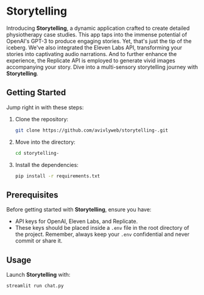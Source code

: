 # Storytelling

Introducing **Storytelling**, a dynamic application crafted to create detailed physiotherapy case studies. This app taps into the immense potential of OpenAI's GPT-3 to produce engaging stories. Yet, that's just the tip of the iceberg. We've also integrated the Eleven Labs API, transforming your stories into captivating audio narrations. And to further enhance the experience, the Replicate API is employed to generate vivid images accompanying your story. Dive into a multi-sensory storytelling journey with **Storytelling**.

## Getting Started

Jump right in with these steps:

1. Clone the repository:
    ```bash
    git clone https://github.com/avivlyweb/storytelling-.git
    ```

2. Move into the directory:
    ```bash
    cd storytelling-
    ```

3. Install the dependencies:
    ```bash
    pip install -r requirements.txt
    ```

## Prerequisites

Before getting started with **Storytelling**, ensure you have:

- API keys for OpenAI, Eleven Labs, and Replicate.
- These keys should be placed inside a `.env` file in the root directory of the project. Remember, always keep your `.env` confidential and never commit or share it.

## Usage

Launch **Storytelling** with:

```bash
streamlit run chat.py
